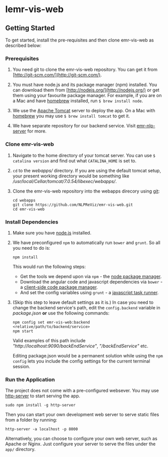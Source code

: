 # lemr-vis-web

## Getting Started

To get started, install the pre-requisites and then clone emr-vis-web as described below:

### Prerequisites

1. You need git to clone the emr-vis-web repository. You can get it from
[http://git-scm.com/](http://git-scm.com/).

2. You must have node.js and its package manager (npm) installed. You can download them from [http://nodejs.org/](http://nodejs.org/) or get them using your favourite package manager. For example, if you are on a Mac and have [homebrew][homebrew] installed, run `$ brew install node`.

3. We use the [Apache Tomcat](http://tomcat.apache.org/) server to deploy the app. On a Mac with [homebrew][homebrew] you may use `$ brew install tomcat` to get it.

4. We have separate repository for our backend service. Visit [emr-nlp-server](https://github.com/NLPReViz/emr-nlp-server) for more. 

### Clone emr-vis-web

1. Navigate to the home directory of your tomcat server. You can use `$ catalina version` and find out what `CATALINA_HOME` is set to.
2. `cd` to the _webapps/_ directory. If you are using the default tomcat setup, your present working directory would be something like _/usr/local/Cellar/tomcat/7.0.54/libexec/webapps/_.
3. Clone the emr-vis-web repository into the webapps direcory using [git][git]:

    ```
    cd webapps
    git clone https://github.com/NLPReViz/emr-vis-web.git
    cd emr-vis-web
    ```

### Install Dependencies

1. Make sure you have [node.js][node] installed. 

2. We have preconfigured `npm` to automatically run `bower` and `grunt`. So all you need to do is:

    ```
    npm install
    ```
    
    This would run the following steps:
    
    * Get the tools we depend upon via `npm` - the [node package manager][npm].
    * Download the angular code and javascript dependencies via `bower` - a [client-side code package manager][bower].
    * And set the config variables using `grunt` - a [javascript task runner][grunt].

3. (Skip this step to leave default settings as it is.) 
   In case you need to change the backend service's path, edit the `config.backend` variable in _package.json_ **or**  use the following commands:

    ```
    npm config set emr-vis-web:backend <relative/path/to/backend/service>
    npm start
    ```
    
    Valid examples of this path include _"http://localhost:9090/backEndService"_, _"/backEndService"_ etc.
    
    Editing package.json would be a permanent solution while using the `npm config` lets you include the config settings for the current terminal session.

### Run the Application
The project does not come with a pre-configured websever. You may use [http-server][http-server] to start serving the app.

```
sudo npm install -g http-server
```

Then you can start your own development web server to serve static files from a folder by running:

```
http-server -a localhost -p 8000
```

Alternatively, you can choose to configure your own web server, such as Apache or Nginx. Just
configure your server to serve the files under the `app/` directory.


[git]: http://git-scm.com/
[bower]: http://bower.io
[npm]: https://www.npmjs.org/
[node]: http://nodejs.org
[grunt]: http://gruntjs.com/
[homebrew]: http://brew.sh/
[http-server]: https://github.com/indexzero/http-server